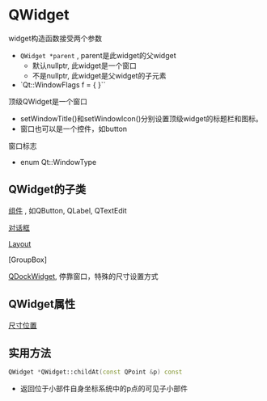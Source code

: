 # QWidget

widget构造函数接受两个参数

- `QWidget *parent` , parent是此widget的父widget
  - 默认nullptr, 此widget是一个窗口
  - 不是nullptr, 此widget是父widget的子元素
- `Qt::WindowFlags f = { }``
  
顶级QWidget是一个窗口

- setWindowTitle()和setWindowIcon()分别设置顶级widget的标题栏和图标。
- 窗口也可以是一个控件，如button

窗口标志

  - enum Qt::WindowType

## QWidget的子类

[组件](qt-gui-组件.md) ,  如QButton, QLabel, QTextEdit   

[对话框](qt-gui-dialog.md)

[Layout](qt-gui-layout.md)

[GroupBox]

[QDockWidget](qt-gui-qdockwidget.md), 停靠窗口，特殊的尺寸设置方式

## QWidget属性

[尺寸位置](qt-gui-widget-size.md)

## 实用方法

```c++
QWidget *QWidget::childAt(const QPoint &p) const
```

- 返回位于小部件自身坐标系统中的p点的可见子小部件